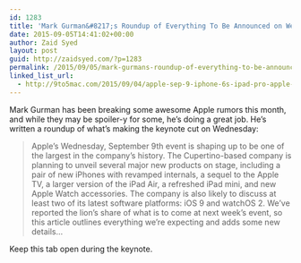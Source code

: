```yaml
---
id: 1283
title: 'Mark Gurman&#8217;s Roundup of Everything To Be Announced on Wednesday'
date: 2015-09-05T14:41:02+00:00
author: Zaid Syed
layout: post
guid: http://zaidsyed.com/?p=1283
permalink: /2015/09/05/mark-gurmans-roundup-of-everything-to-be-announced-on-wednesday/
linked_list_url:
  - http://9to5mac.com/2015/09/04/apple-sep-9-iphone-6s-ipad-pro-apple-tv-watch/
---
```

Mark Gurman has been breaking some awesome Apple rumors this month, and while they may be spoiler-y for some, he&#8217;s doing a great job. He&#8217;s written a roundup of what&#8217;s making the keynote cut on Wednesday:

> Apple’s Wednesday, September 9th event is shaping up to be one of the largest in the company’s history. The Cupertino-based company is planning to unveil several major new products on stage, including a pair of new iPhones with revamped internals, a sequel to the Apple TV, a larger version of the iPad Air, a refreshed iPad mini, and new Apple Watch accessories. The company is also likely to discuss at least two of its latest software platforms: iOS 9 and watchOS 2. We’ve reported the lion’s share of what is to come at next week’s event, so this article outlines everything we’re expecting and adds some new details… 

Keep this tab open during the keynote.